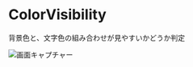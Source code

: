 # ColorVisibility
背景色と、文字色の組み合わせが見やすいかどうか判定

![画面キャプチャー](https://github.com/kenjinote/ColorVisibility/wiki/preview.png "画面キャプチャー")
